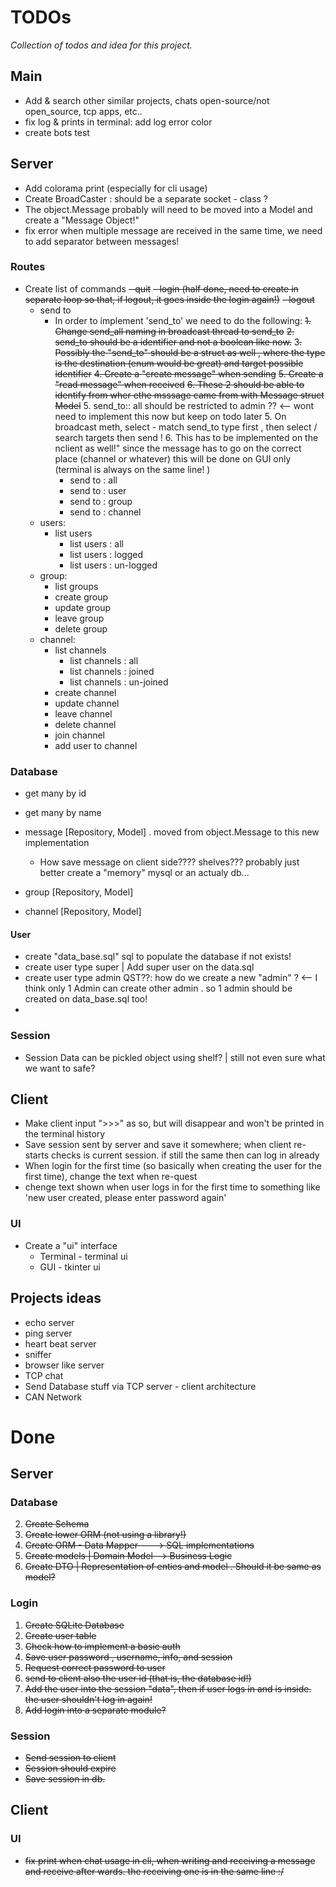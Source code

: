 TODOs
=====

_Collection of todos and idea for this project._


Main
----

- Add & search other similar projects, chats open-source/not open_source, tcp apps, etc..
- fix log & prints in terminal: add log error color 
- create bots test


Server
------

- Add colorama print (especially for cli usage)
- Create BroadCaster : should be a separate socket - class ? 
- The object.Message probably will need to be moved into a Model and create a "Message Object!"
- fix error when multiple message are received in the same time, we need to add separator between messages!



### Routes

- Create list of commands
  ~~- quit~~ 
  ~~- login (half done, need to create in separate loop so that, if logout, it goes inside the login again!)~~
  ~~- logout~~ 
  - send to
    - In order to implement 'send_to' we need to do the following:
      ~~1. Change send_all naming in broadcast thread to send_to~~
      ~~2. send_to should be a identifier and not a boolean like now.~~ 
      3~~. Possibly the "send_to" should be a struct as well , where the type is the destination (enum would be great) and target possible identifier~~
      ~~4. Create a "create message" when sending~~
      ~~5. Create a "read message" when received~~ 
      ~~6. These 2 should be able to identify from wher ethe msssage came from with Message struct Model~~
      5. send_to:: all should be restricted to admin ?? <-- wont need to implement this now but keep on todo later
      5. On broadcast meth, select - match send_to type first , then select / search targets then send !
      6. This has to be implemented on the nclient as well!" since the message has to go on the correct place (channel or whatever) this will be done on GUI only (terminal is always on the same line! )
        - send to : all
        - send to : user 
        - send to : group
        - send to : channel
  - users:
    - list users
      - list users : all
      - list users : logged
      - list users : un-logged
  - group:
    - list groups
    - create group
    - update group
    - leave group
    - delete group
  - channel:
    - list channels
      - list channels : all
      - list channels : joined
      - list channels : un-joined
    - create channel
    - update channel
    - leave channel
    - delete channel
    - join channel
    - add user to channel

### Database 

- get many by id
- get many by name

- message [Repository, Model] . moved from object.Message to this new implementation 
  - How save message on client side???? shelves??? probably just better create a "memory" mysql or an actualy db... 
- group [Repository, Model]
- channel [Repository, Model]

#### User

- create "data_base.sql" sql to populate the database if not exists!
- create user type super | Add super user on the data.sql
- create user type admin QST??: how do we create a new "admin" ? <-- I think only 1 Admin can create other admin . so 1 admin should be created on data_base.sql too!
- 

### Session

- Session Data can be pickled object using shelf? | still not even sure what we want to safe?


Client
------

- Make client input ">>>" as so, but will disappear and won't be printed in the terminal history
- Save session sent by server and save it somewhere; when client re-starts checks is current session. if still the same then can log in already
- When login for the first time (so basically when creating the user for the first time), change the text when re-quest
- chenge text shown when user logs in for the first time to something like 'new user created, please enter password again'

### UI

- Create a "ui" interface 
  - Terminal - terminal ui 
  - GUI - tkinter ui 

Projects ideas
--------------

- echo server
- ping server
- heart beat server
- sniffer
- browser like server
- TCP chat 
- Send Database stuff via TCP server - client architecture
- CAN Network


Done
====


Server
------


### Database

2. ~~Create Schema~~
4. ~~Create lower ORM (not using a library!)~~
5. ~~Create ORM - Data Mapper ---> SQL implementations~~
5. ~~Create models | Domain Model --> Business Logic~~
6. ~~Create DTO | Representation of enties and model . Should it be same as model?~~

### Login

1. ~~Create SQLite Database~~
2. ~~Create user table~~
3. ~~Check how to implement a basic auth~~
4. ~~Save user password , username, info, and session~~
5. ~~Request correct password to user~~
6. ~~send to client also the user id (that is, the database id!)~~
7. ~~Add the user into the session "data", then if user logs in and is inside. the user shouldn't log in again!~~
8. ~~Add login into a separate module?~~

### Session

- ~~Send session to client~~
- ~~Session should expire~~
- ~~Save session in db.~~ 


Client
------

### UI

- ~~fix print when chat usage in cli, when writing and receiving a message and receive after wards. the receiving one is in the same line :/~~